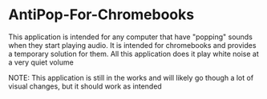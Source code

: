 # AntiPop-For-Chromebooks
This application is intended for any computer that have "popping" sounds when they start playing audio. It is intended for chromebooks and provides a temporary solution for them. All this application does it play white noise at a very quiet volume

NOTE: This application is still in the works and will likely go though a lot of visual changes, but it should work as intended 

